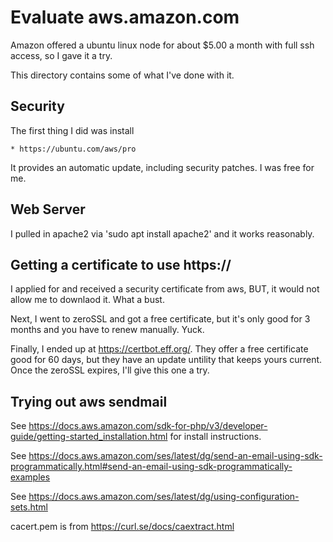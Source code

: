 # Evaluate aws.amazon.com

Amazon offered a ubuntu linux node for about $5.00 a month with full ssh access, so I gave it a try.

This directory contains some of what I've done with it.

## Security

 The first thing I did was install
 
    * https://ubuntu.com/aws/pro

It provides an automatic update, including security patches. I was free for me.

## Web Server

I pulled in apache2 via 'sudo apt install apache2' and it works reasonably.

## Getting a certificate to use https://

I applied for and received a security certificate from aws, BUT, it would not allow me to downlaod
it. What a bust.

Next, I went to zeroSSL and got a free certificate, but it's only good for 3 months and you have
to renew manually. Yuck.

Finally, I ended up at https://certbot.eff.org/. They offer a free certificate good for 60 days, but
they have an update untility that keeps yours current. Once the zeroSSL expires, I'll give this
one a try.

## Trying out aws sendmail

See https://docs.aws.amazon.com/sdk-for-php/v3/developer-guide/getting-started_installation.html for install
instructions.

See https://docs.aws.amazon.com/ses/latest/dg/send-an-email-using-sdk-programmatically.html#send-an-email-using-sdk-programmatically-examples

See https://docs.aws.amazon.com/ses/latest/dg/using-configuration-sets.html

cacert.pem is from https://curl.se/docs/caextract.html

